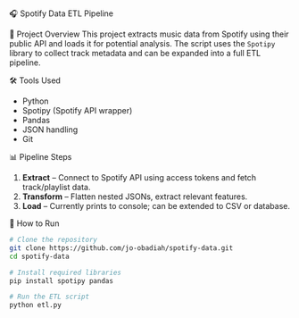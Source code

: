 
🎧 Spotify Data ETL Pipeline

 📌 Project Overview
This project extracts music data from Spotify using their public API and loads it for potential analysis. The script uses the `Spotipy` library to collect track metadata and can be expanded into a full ETL pipeline.

🛠️ Tools Used
- Python
- Spotipy (Spotify API wrapper)
- Pandas
- JSON handling
- Git

 📊 Pipeline Steps
1. **Extract** – Connect to Spotify API using access tokens and fetch track/playlist data.
2. **Transform** – Flatten nested JSONs, extract relevant features.
3. **Load** – Currently prints to console; can be extended to CSV or database.

 🚀 How to Run
```bash
# Clone the repository
git clone https://github.com/jo-obadiah/spotify-data.git
cd spotify-data

# Install required libraries
pip install spotipy pandas

# Run the ETL script
python etl.py
